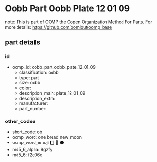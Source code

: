 # Oobb Part Oobb Plate 12 01 09  

note: This is part of OOMP the Oopen Organization Method For Parts. For more details: https://github.com/oomlout/oomp_base

##  part details





### id
* oomp_id: oobb_part_oobb_plate_12_01_09
  * classification: oobb
  * type: part
  * size: oobb
  * color: 
  * description_main: plate_12_01_09
  * description_extra: 
  * manufacturer: 
  * part_number: 

### other_codes
* short_code: ob
* oomp_word: one bread new_moon
* oomp_word_emoji :one: :bread: :new_moon:
* md5_6_alpha: 9gzfy
* md5_6: f2c06e
